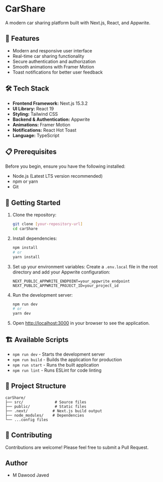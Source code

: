 # CarShare

A modern car sharing platform built with Next.js, React, and Appwrite.

## 🚀 Features

- Modern and responsive user interface
- Real-time car sharing functionality
- Secure authentication and authorization
- Smooth animations with Framer Motion
- Toast notifications for better user feedback

## 🛠️ Tech Stack

- **Frontend Framework:** Next.js 15.3.2
- **UI Library:** React 19
- **Styling:** Tailwind CSS
- **Backend & Authentication:** Appwrite
- **Animations:** Framer Motion
- **Notifications:** React Hot Toast
- **Language:** TypeScript

## 📋 Prerequisites

Before you begin, ensure you have the following installed:
- Node.js (Latest LTS version recommended)
- npm or yarn
- Git

## 🚀 Getting Started

1. Clone the repository:
   ```bash
   git clone [your-repository-url]
   cd carShare
   ```

2. Install dependencies:
   ```bash
   npm install
   # or
   yarn install
   ```

3. Set up your environment variables:
   Create a `.env.local` file in the root directory and add your Appwrite configuration:
   ```
   NEXT_PUBLIC_APPWRITE_ENDPOINT=your_appwrite_endpoint
   NEXT_PUBLIC_APPWRITE_PROJECT_ID=your_project_id
   ```

4. Run the development server:
   ```bash
   npm run dev
   # or
   yarn dev
   ```

5. Open [http://localhost:3000](http://localhost:3000) in your browser to see the application.

## 🏗️ Available Scripts

- `npm run dev` - Starts the development server
- `npm run build` - Builds the application for production
- `npm run start` - Runs the built application
- `npm run lint` - Runs ESLint for code linting

## 🎨 Project Structure

```
carShare/
├── src/              # Source files
├── public/           # Static files
├── .next/           # Next.js build output
├── node_modules/    # Dependencies
└── ...config files
```

## 🤝 Contributing

Contributions are welcome! Please feel free to submit a Pull Request.



## Author

-  M Dawood Javed
